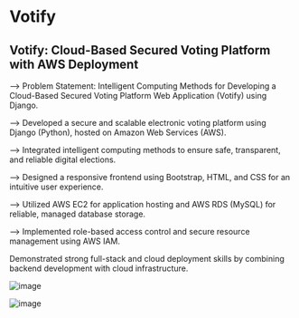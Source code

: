 # Votify

## Votify: Cloud-Based Secured Voting Platform with AWS Deployment 

--> Problem Statement: Intelligent Computing Methods for Developing a Cloud-Based Secured Voting Platform Web Application (Votify) using Django.

--> Developed a secure and scalable electronic voting platform using Django (Python), hosted on Amazon Web Services (AWS).

--> Integrated intelligent computing methods to ensure safe, transparent, and reliable digital elections.

--> Designed a responsive frontend using Bootstrap, HTML, and CSS for an intuitive user experience.

--> Utilized AWS EC2 for application hosting and AWS RDS (MySQL) for reliable, managed database storage.

--> Implemented role-based access control and secure resource management using AWS IAM.

Demonstrated strong full-stack and cloud deployment skills by combining backend development with cloud infrastructure.

![image](https://user-images.githubusercontent.com/110025521/232314859-46b5cf40-7fdb-4db6-a0e9-27af16c6bbcd.png)

![image](https://user-images.githubusercontent.com/110025521/232314897-0336b0a8-b41c-4af4-8750-a4cc578ec95f.png)
